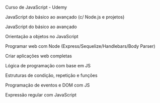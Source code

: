 Curso de JavaScript - Udemy

JavaScript do básico ao avançado (c/ Node.js e projetos)

JavaScript do básico ao avançado

Orientação a objetos no JavaScript

Programar web com Node (Express/Sequelize/Handlebars/Body Parser)

Criar aplicações web completas

Lógica de programação com base em JS   

Estruturas de condição, repetição e funções

Programação de eventos e DOM com JS

Expressão regular com JavaScript

